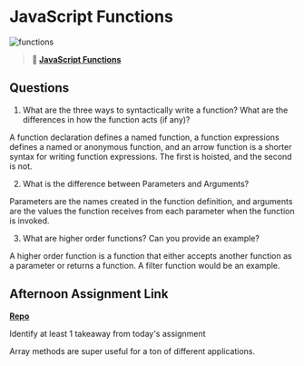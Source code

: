 # JavaScript Functions

![functions](https://bcw.blob.core.windows.net/public/img/function-anatomy.jpg)

> **📖 [JavaScript Functions](https://codeworksacademy.com/fs-student-guide/resources/wk2/02-Functions)**

## Questions

1. What are the three ways to syntactically write a function? What are the differences in how the function acts (if any)?

A function declaration defines a named function, a function expressions defines a named or anonymous function, and an arrow function is a shorter syntax for writing function expressions. The first is hoisted, and the second is not.

2. What is the difference between Parameters and Arguments?

Parameters are the names created in the function definition, and arguments are the values the function receives from each parameter when the function is invoked.

3. What are higher order functions? Can you provide an example?

A higher order function is a function that either accepts another function as a parameter or returns a function. A filter function would be an example.

## Afternoon Assignment Link

**[Repo](https://github.com/JoeCalvi/warehouse-manager)**

Identify at least 1 takeaway from today's assignment

Array methods are super useful for a ton of different applications.

